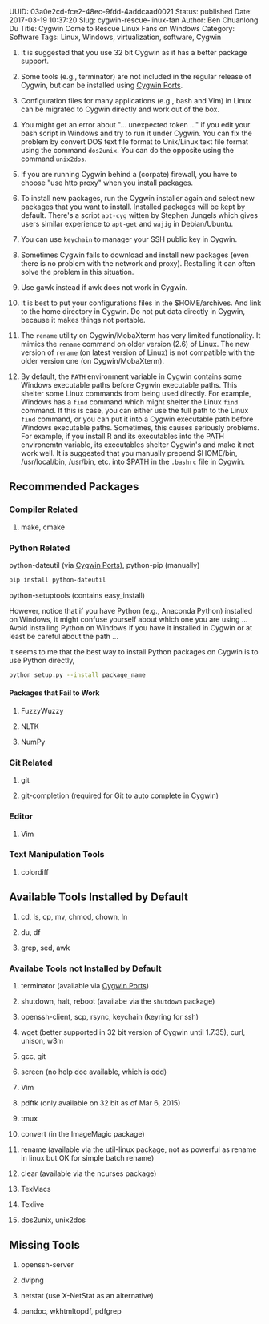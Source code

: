 UUID: 03a0e2cd-fce2-48ec-9fdd-4addcaad0021
Status: published
Date: 2017-03-19 10:37:20
Slug: cygwin-rescue-linux-fan
Author: Ben Chuanlong Du
Title: Cygwin Come to Rescue Linux Fans on Windows
Category: Software
Tags: Linux, Windows, virtualization, software, Cygwin 

1. It is suggested that you use 32 bit Cygwin as it has a better package support.

2. Some tools (e.g., terminator) are not included in the regular release of Cygwin, 
    but can be installed using 
    [Cygwin Ports](http://www.legendu.net/en/blog/cygwin-ports/).

3. Configuration files for many applications (e.g., bash and Vim)
    in Linux can be migrated to Cygwin directly 
    and work out of the box. 

2. You might get an error about "... unexpected token ..." 
    if you edit your bash script in Windows and try to run it under Cygwin. 
    You can fix the problem by convert DOS text file format to Unix/Linux text file format 
    using the command `dos2unix`. 
    You can do the opposite using the command `unix2dos`.

3. If you are running Cygwin behind a (corpate) firewall,
    you have to choose "use http proxy" when you install packages.

4. To install new packages,
    run the Cygwin installer again and select new packages that you want to install.
    Installed packages will be kept by default.
    There's a script `apt-cyg` witten by Stephen Jungels 
    which gives users similar experience to `apt-get` and `wajig` in Debian/Ubuntu.

5. You can use `keychain` to manager your SSH public key in Cygwin.

6. Sometimes Cygwin fails to download and install new packages
    (even there is no problem with the network and proxy). 
    Restalling it can often solve the problem in this situation.


2. Use gawk instead if awk does not work in Cygwin.

2. It is best to put your configurations files in the $HOME/archives.
    And link to the home directory in Cygwin.
    Do not put data directly in Cygwin, 
    because it makes things not portable.

4. The `rename` utility on Cygwin/MobaXterm has very limited functionality. 
    It mimics the `rename` command on older version (2.6) of Linux.
    The new version of `rename` (on latest version of Linux) 
    is not compatible with the older version one (on Cygwin/MobaXterm).

7. By default, 
    the `PATH` environment variable in Cygwin contains some Windows executable paths 
    before Cygwin executable paths.
    This shelter some Linux commands from being used directly.
    For example, Windows has a `find` command which might shelter the Linux `find` command.
    If this is case, you can either use the full path to the Linux `find` command,
    or you can put it into a Cygwin executable path before Windows executable paths. 
    Sometimes, this causes seriously problems. 
    For example, if you install R and its executables into the PATH environemtn variable,
    its executables shelter Cygwin's and make it not work well.
    It is suggested that you manually prepend $HOME/bin, /usr/local/bin, /usr/bin, etc. 
    into $PATH in the `.bashrc` file in Cygwin.

## Recommended Packages

### Compiler Related

1. make, cmake

### Python Related

python-dateutil (via [Cygwin Ports](http://www.legendu.net/en/blog/cygwin-ports/)), python-pip (manually)
```bash
pip install python-dateutil
```
python-setuptools (contains easy_install)

However, notice that if you have Python (e.g., Anaconda Python) installed on Windows, 
it might confuse yourself about which one you are using ...
Avoid installing Python on Windows if you have it installed in Cygwin
or at least be careful about the path ...

it seems to me that the best way to install Python packages on Cygwin is to use Python directly, 
```bash
python setup.py --install package_name
```

#### Packages that Fail to Work

1. FuzzyWuzzy

2. NLTK

3. NumPy

### Git Related

1. git

2. git-completion (required for Git to auto complete in Cygwin)

### Editor

1. Vim

### Text Manipulation Tools

1. colordiff

## Available Tools Installed by Default

1. cd, ls, cp, mv, chmod, chown, ln 

2. du, df

3. grep, sed, awk 

### Availabe Tools not Installed by Default

1. terminator (available via [Cygwin Ports](http://www.legendu.net/en/blog/cygwin-ports/))

1. shutdown, halt, reboot (availabe via the `shutdown` package)

2. openssh-client, scp, rsync, keychain (keyring for ssh)  

3. wget (better supported in 32 bit version of Cygwin until 1.7.35), curl, unison, w3m

4. gcc, git

5. screen (no help doc available, which is odd)

6. Vim 

7. pdftk (only available on 32 bit as of Mar 6, 2015)

8. tmux

9. convert (in the ImageMagic package)

10. rename (available via the util-linux package, 
    not as powerful as rename in linux but OK for simple batch rename)

5. clear (available via the ncurses package)

6. TexMacs

7. Texlive

8. dos2unix, unix2dos
 
## Missing Tools

1. openssh-server

3. dvipng

4. netstat (use X-NetStat as an alternative)

5. pandoc, wkhtmltopdf, pdfgrep
